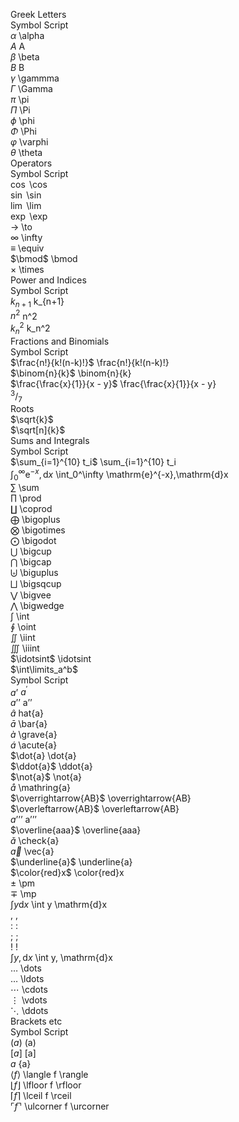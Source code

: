 Greek Letters  
Symbol	Script  
$\alpha$	\alpha  
$A$	A  
$\beta$	\beta  
$B$	B  
$\gamma$	\gammma  
$\Gamma$	\Gamma  
$\pi$	\pi  
$\Pi$	\Pi  
$\phi$	\phi  
$\Phi$	\Phi  
$\varphi$	\varphi  
$\theta$	\theta  
Operators  
Symbol	Script  
$\cos$	\cos  
$\sin$	\sin  
$\lim$	\lim  
$\exp$	\exp  
$\to$	\to  
$\infty$	\infty  
$\equiv$	\equiv  
$\bmod$	\bmod  
$\times$	\times  
Power and Indices  
Symbol	Script  
$k_{n+1}$	k_{n+1}  
$n^2$	n^2  
$k_n^2$	k_n^2  
Fractions and Binomials  
Symbol	Script  
$\frac{n!}{k!(n-k)!}$	\frac{n!}{k!(n-k)!}  
$\binom{n}{k}$	\binom{n}{k}  
$\frac{\frac{x}{1}}{x - y}$	\frac{\frac{x}{1}}{x - y}  
$^3/_7$	 
Roots  
$\sqrt{k}$  
$\sqrt[n]{k}$  
Sums and Integrals  
Symbol	Script  
$\sum_{i=1}^{10} t_i$	\sum_{i=1}^{10} t_i  
$\int_0^\infty \mathrm{e}^{-x},\mathrm{d}x$	\int_0^\infty \mathrm{e}^{-x},\mathrm{d}x  
$\sum$	\sum  
$\prod$	\prod  
$\coprod$	\coprod  
$\bigoplus$	\bigoplus  
$\bigotimes$	\bigotimes  
$\bigodot$	\bigodot  
$\bigcup$	\bigcup  
$\bigcap$	\bigcap  
$\biguplus$	\biguplus  
$\bigsqcup$	\bigsqcup  
$\bigvee$	\bigvee  
$\bigwedge$	\bigwedge  
$\int$	\int  
$\oint$	\oint  
$\iint$	\iint  
$\iiint$	\iiint  
$\idotsint$	\idotsint  
$\int\limits_a^b$  
Symbol	Script  
$a’$ $a^{\prime}$	  
$a’’$	a’’  
$\hat{a}$	hat{a}  
$\bar{a}$	\bar{a}  
$\grave{a}$	\grave{a}  
$\acute{a}$	\acute{a}  
$\dot{a}	\dot{a}  
$\ddot{a}$	\ddot{a}  
$\not{a}$	\not{a}  
$\mathring{a}$	\mathring{a}  
$\overrightarrow{AB}$	\overrightarrow{AB}  
$\overleftarrow{AB}$	\overleftarrow{AB}  
$a’’’$	a’’’  
$\overline{aaa}$	\overline{aaa}  
$\check{a}$	\check{a}  
$\vec{a}$	\vec{a}  
$\underline{a}$	\underline{a}  
$\color{red}x$	\color{red}x  
$\pm$	\pm  
$\mp$	\mp  
$\int y \mathrm{d}x$	\int y \mathrm{d}x  
$,$	,  
$:$	:  
$;$	;  
$!$	!  
$\int y, \mathrm{d}x$	\int y, \mathrm{d}x  
$\dots$	\dots  
$\ldots$	\ldots  
$\cdots$	\cdots  
$\vdots$	\vdots  
$\ddots$	\ddots  
Brackets etc  
Symbol	Script  
$(a)$	(a)  
$[a]$	[a]  
${a}$	{a}  
$\langle f \rangle$	\langle f \rangle  
$\lfloor f \rfloor$	\lfloor f \rfloor  
$\lceil f \rceil$	\lceil f \rceil  
$\ulcorner f \urcorner$	\ulcorner f \urcorner  

